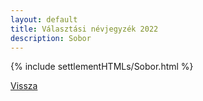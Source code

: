 ```yaml
---
layout: default
title: Választási névjegyzék 2022
description: Sobor
---
```


{% include settlementHTMLs/Sobor.html %}

[Vissza](../)